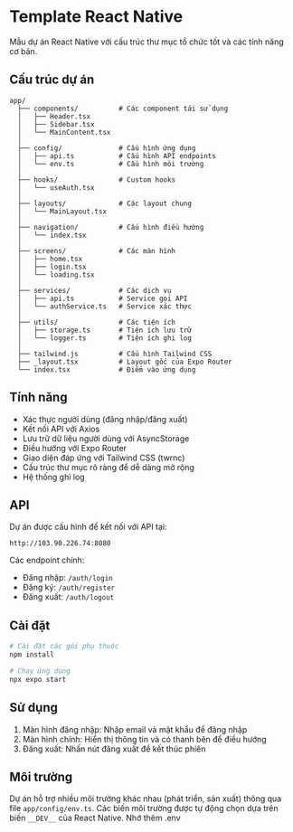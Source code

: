 # Template React Native

Mẫu dự án React Native với cấu trúc thư mục tổ chức tốt và các tính năng cơ bản.

## Cấu trúc dự án

```
app/
  ├── components/          # Các component tái sử dụng
  │   ├── Header.tsx
  │   ├── Sidebar.tsx
  │   └── MainContent.tsx
  │
  ├── config/              # Cấu hình ứng dụng
  │   ├── api.ts           # Cấu hình API endpoints
  │   └── env.ts           # Cấu hình môi trường
  │
  ├── hooks/               # Custom hooks
  │   └── useAuth.tsx
  │
  ├── layouts/             # Các layout chung
  │   └── MainLayout.tsx
  │
  ├── navigation/          # Cấu hình điều hướng
  │   └── index.tsx
  │
  ├── screens/             # Các màn hình
  │   ├── home.tsx
  │   ├── login.tsx
  │   └── loading.tsx
  │
  ├── services/            # Các dịch vụ
  │   ├── api.ts           # Service gọi API
  │   └── authService.ts   # Service xác thực
  │
  ├── utils/               # Các tiện ích
  │   ├── storage.ts       # Tiện ích lưu trữ
  │   └── logger.ts        # Tiện ích ghi log
  │
  ├── tailwind.js          # Cấu hình Tailwind CSS
  ├── _layout.tsx          # Layout gốc của Expo Router
  └── index.tsx            # Điểm vào ứng dụng
```

## Tính năng

- Xác thực người dùng (đăng nhập/đăng xuất)
- Kết nối API với Axios
- Lưu trữ dữ liệu người dùng với AsyncStorage
- Điều hướng với Expo Router
- Giao diện đáp ứng với Tailwind CSS (twrnc)
- Cấu trúc thư mục rõ ràng để dễ dàng mở rộng
- Hệ thống ghi log

## API

Dự án được cấu hình để kết nối với API tại:
```
http://103.90.226.74:8080
```

Các endpoint chính:
- Đăng nhập: `/auth/login`
- Đăng ký: `/auth/register`
- Đăng xuất: `/auth/logout`

## Cài đặt

```bash
# Cài đặt các gói phụ thuộc
npm install

# Chạy ứng dụng
npx expo start
```

## Sử dụng

1. Màn hình đăng nhập: Nhập email và mật khẩu để đăng nhập
2. Màn hình chính: Hiển thị thông tin và có thanh bên để điều hướng
3. Đăng xuất: Nhấn nút đăng xuất để kết thúc phiên

## Môi trường

Dự án hỗ trợ nhiều môi trường khác nhau (phát triển, sản xuất) thông qua file `app/config/env.ts`. Các biến môi trường được tự động chọn dựa trên biến `__DEV__` của React Native.
Nhớ thêm .env